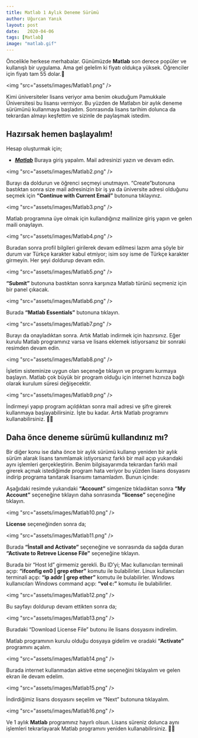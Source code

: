 ```yaml
---
title: Matlab 1 Aylık Deneme Sürümü
author: Uğurcan Yanık
layout: post
date:   2020-04-06
tags: [Matlab]
image: "matlab.gif"
---
```

Öncelikle herkese merhabalar. Günümüzde **Matlab** son derece popüler ve kullanışlı bir uygulama. Ama gel gelelim ki fiyatı oldukça yüksek.
Öğrenciler için fiyatı tam 55 dolar.🤨

<img "src="assets/images/Matlab1.png" />

Kimi üniversiteler lisans veriyor ama benim okuduğum Pamukkale Üniversitesi bu lisansı vermiyor. Bu yüzden de Matlabın bir aylık deneme sürümünü kullanmaya başladım. Sonrasında lisans tarihim dolunca da tekrardan almayı keşfettim ve sizinle de paylaşmak istedim.

## Hazırsak hemen başlayalım!
Hesap oluşturmak için;
- ***[Matlab](https://www.mathworks.com/campaigns/products/trials.html)***
Buraya giriş yapalım.
Mail adresinizi yazın ve devam edin.

<img "src="assets/images/Matlab2.png" />

Burayı da doldurun ve öğrenci seçmeyi unutmayın. “Create”butonuna bastıktan sonra size mail adresinizin bir iş ya da üniversite adresi olduğunu seçmek için **“Continue with Current Email”** butonuna tıklayınız.

<img "src="assets/images/Matlab3.png" />

Matlab programına üye olmak için kullandığınız mailinize giriş yapın ve gelen maili onaylayın.

<img "src="assets/images/Matlab4.png" />

Buradan sonra profil bilgileri girilerek devam edilmesi lazım ama şöyle bir durum var Türkçe karakter kabul etmiyor; isim soy isme de Türkçe karakter girmeyin. Her şeyi doldurup devam edin.

<img "src="assets/images/Matlab5.png" />

**“Submit”** butonuna bastıktan sonra karşınıza Matlab türünü seçmeniz için bir panel çıkacak.

<img "src="assets/images/Matlab6.png" />

Burada **“Matlab Essentials”** butonuna tıklayın.

<img "src="assets/images/Matlab7.png" />

Burayı da onayladıktan sonra. Artık Matlab indirmek için hazırsınız. Eğer kurulu Matlab programınız varsa ve lisans eklemek istiyorsanız bir sonraki resimden devam edin.

<img "src="assets/images/Matlab8.png" />

İşletim sisteminize uygun olan seçeneğe tıklayın ve programı kurmaya başlayın. Matlab çok büyük bir program olduğu için internet hızınıza bağlı olarak kurulum süresi değişecektir.

<img "src="assets/images/Matlab9.png" />

İndirmeyi yapıp program açıldıktan sonra mail adresi ve şifre girerek kullanmaya başlayabilirsiniz. İşte bu kadar. Artık Matlab programını kullanabilirsiniz. 🤩🎉

## Daha önce deneme sürümü kullandınız mı?

Bir diğer konu ise daha önce bir aylık sürümü kullanıp yeniden bir aylık sürüm alarak lisans tanımlamak istiyorsanız farklı bir mail açıp yukarıdaki aynı işlemleri gerçekleştirin. Benim bilgisayarımda tekrardan farklı mail girerek açmak istediğimde program hata veriyor bu yüzden lisans dosyasını indirip programa tanıtarak lisansımı tamamladım. Bunun içinde:

Aşağıdaki resimde yukarıdaki **“Account”** simgenize tıkladıktan sonra **“My Account”** seçeneğine tıklayın daha sonrasında **“license”** seçeneğine tıklayın.

<img "src="assets/images/Matlab10.png" />

**License** seçeneğinden sonra da;

<img "src="assets/images/Matlab11.png" />

Burada **“İnstall and Activate”** seçeneğine ve sonrasında da sağda duran **“Activate to Retreve License File”** seçeneğine tıklayın.

Burada bir “Host Id” girmemiz gerekli. Bu ID’yi;
Mac kullanıcıları terminali açıp: **“ifconfig en0 | grep ether”** komutu ile bulabilirler.
Linux kullanıcıları terminali açıp: **“ip addr | grep ether”** komutu ile bulabilirler.
Windows kullanıcıları Windows command açıp: **“vol c:”** komutu ile bulabilirler.

<img "src="assets/images/Matlab12.png" />

Bu sayfayı doldurup devam ettikten sonra da;

<img "src="assets/images/Matlab13.png" />

Buradaki “Download License File” butonu ile lisans dosyasını indirelim.

Matlab programının kurulu olduğu dosyaya gidelim ve oradaki **“Activate”** programını açalım.

<img "src="assets/images/Matlab14.png" />

Burada internet kullanmadan aktive etme seçeneğini tıklayalım ve gelen ekran ile devam edelim.

<img "src="assets/images/Matlab15.png" />

İndirdiğimiz lisans dosyasını seçelim ve “Next” butonuna tıklayalım.

<img "src="assets/images/Matlab16.png" />

Ve 1 aylık **Matlab** programınız hayırlı olsun. Lisans süreniz dolunca aynı işlemleri tekrarlayarak Matlab programını yeniden kullanabilirsiniz. 🤩🎉

<a href="https://twitter.com/share" class="twitter-share-button" data-url="" data-size="large" data-count="none"></a>
<script>!function (d, s, id) {
var js, fjs = d.getElementsByTagName(s)[0]; if (!d.getElementById(id)) {
js = d.createElement(s); js.id = id;
js.src = "//platform.twitter.com/widgets.js";
 fjs.parentNode.insertBefore(js, fjs);
}
}(document, "script", "twitter-wjs");
</script>
